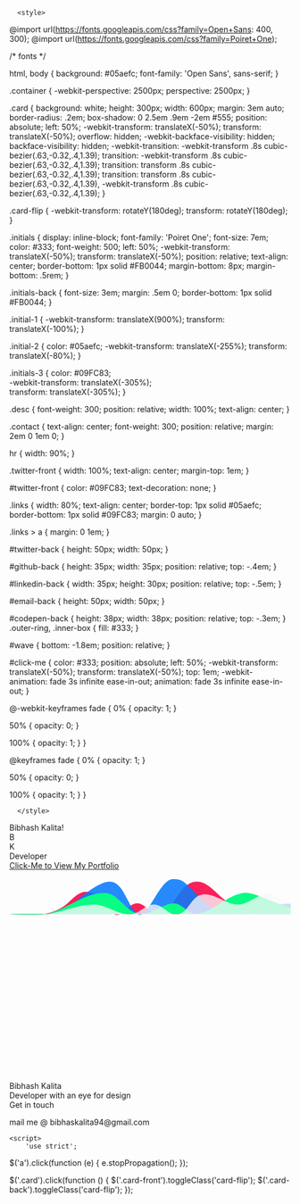 <!--<!DOCTYPE html> -->
<html >
<head>
  <meta charset="UTF-8">
  <title>Digital Business Card</title>
  
  <link rel="stylesheet" href="https://cdnjs.cloudflare.com/ajax/libs/normalize/5.0.0/normalize.min.css">

  
      <style>
	  
		
@import url(https://fonts.googleapis.com/css?family=Open+Sans: 400, 300);
@import url(https://fonts.googleapis.com/css?family=Poiret+One);

/* fonts */

html, 
body {
  background: #05aefc;
  font-family: 'Open Sans', sans-serif;
}

.container {
  -webkit-perspective: 2500px;
          perspective: 2500px;
}

.card {
  background: white;
  height: 300px;
  width: 600px;
  margin: 3em auto;
  border-radius: .2em;
  box-shadow: 0 2.5em .9em -2em #555;
  position: absolute;
  left: 50%;
  -webkit-transform: translateX(-50%);
          transform: translateX(-50%);
  overflow: hidden;
  -webkit-backface-visibility: hidden;
          backface-visibility: hidden;
  -webkit-transition: -webkit-transform .8s cubic-bezier(.63,-0.32,.4,1.39);
          transition: -webkit-transform .8s cubic-bezier(.63,-0.32,.4,1.39);
          transition: transform .8s cubic-bezier(.63,-0.32,.4,1.39);
          transition: transform .8s cubic-bezier(.63,-0.32,.4,1.39), -webkit-transform .8s cubic-bezier(.63,-0.32,.4,1.39);
}

.card-flip {
  -webkit-transform: rotateY(180deg);
          transform: rotateY(180deg);
}

.initials {
  display: inline-block;
  font-family: 'Poiret One';
  font-size: 7em;
  color: #333;
  font-weight: 500;
  left: 50%;
  -webkit-transform: translateX(-50%);
          transform: translateX(-50%);
  position: relative;
  text-align: center;
  border-bottom: 1px solid #FB0044;
  margin-bottom: 8px;
  margin-bottom: .5rem;
}

.initials-back {
  font-size: 3em;
  margin: .5em 0;
  border-bottom: 1px solid #FB0044;
}

.initial-1 {
  -webkit-transform: translateX(900%);
          transform: translateX(-100%); 
}

.initial-2 {
  color: #05aefc; 
  -webkit-transform: translateX(-255%); 
          transform: translateX(-80%);
}

.initials-3 {
  color: #09FC83;  
  -webkit-transform: translateX(-305%);  
          transform: translateX(-305%);
}

.desc {
  font-weight: 300;
  position: relative;
  width: 100%;
  text-align: center;
}

.contact {
  text-align: center; 
  font-weight: 300;
  position: relative; 
  margin: 2em 0 1em 0;
}

hr {
  width: 90%;
}

.twitter-front {
  width: 100%;
  text-align: center;
  margin-top: 1em;
}

#twitter-front {
  color: #09FC83;
  text-decoration: none;
}

.links {
  width: 80%;
  text-align: center;
  border-top: 1px solid #05aefc;
  border-bottom: 1px solid #09FC83;
  margin: 0 auto;
}

.links > a {
  margin: 0 1em;
}

#twitter-back {
  height: 50px;
  width: 50px;
}

#github-back {
  height: 35px;
  width: 35px;
  position: relative;
  top: -.4em;
}

#linkedin-back {
  width: 35px;
  height: 30px;
  position: relative;
  top: -.5em;
}

#email-back {
  height: 50px;
  width: 50px;
}

#codepen-back {
  height: 38px;
  width: 38px;
  position: relative;
  top: -.3em;
}
.outer-ring,
.inner-box {
  fill: #333;
}

#wave {
  bottom: -1.8em;
  position: relative;
}

#click-me {
  color: #333;
  position: absolute;
  left: 50%;
  -webkit-transform: translateX(-50%);
          transform: translateX(-50%);
  top: 1em;
  -webkit-animation: fade 3s infinite ease-in-out;
          animation: fade 3s infinite ease-in-out;
}

@-webkit-keyframes fade {
  0% {
    opacity: 1;
  }
  
  50% {
    opacity: 0;
  }
   
  100% {
    opacity: 1;
  }
}

@keyframes fade {
  0% {
    opacity: 1;
  }
  
  50% {
    opacity: 0;
  }
   
  100% {
    opacity: 1;
  }
}
	  
	  </style>

  
</head>

<body>
  <span id="click-me">Bibhash Kalita!</span>
<div class="container">
  <div class="card card-front">
    <div class="initials initial-1">B</div>
    <div class="initials initial-2">K</div>
    <div class="initials initials-3"></div>
    <div class="desc">Developer</div>
    <div class="twitter-front">
      <a id="twitter-front" href="https://bibhashk.github.io/BibhashK.github.io/docs/index.html" target="_blank">Click-Me to View My Portfolio</a>
    </div>
    <svg id="wave" version="1.1" xmlns="http://www.w3.org/2000/svg" xmlns:xlink="http://www.w3.org/1999/xlink" width="640" height="480">
        <desc iVinci="yes" version="4.6" gridStep="20" showGrid="no" snapToGrid="no" codePlatform="0"/>
        <g id="Layer1" name="Layer 1" opacity="1">
            <g id="Shape1">
                <desc shapeID="1" type="0" basicInfo-basicType="0" basicInfo-roundedRectRadius="12" basicInfo-polygonSides="6" basicInfo-starPoints="5" bounding="rect(-279.878,-31.2762,559.756,62.5526)" text="" font-familyName="Helvetica" font-pixelSize="20" font-bold="0" font-underline="0" font-alignment="1" strokeStyle="0" markerStart="0" markerEnd="0" shadowEnabled="0" shadowOffsetX="0" shadowOffsetY="2" shadowBlur="4" shadowOpacity="160" blurEnabled="0" blurRadius="4" transform="matrix(1.03603,0,0.00804184,0.959194,290.713,50.5)" pers-center="0,0" pers-size="0,0" pers-start="0,0" pers-end="0,0" locked="0" mesh="" flag=""/>
                <path id="shapePath1" d="M0.985291,78.3775 C16.5257,78.3775 42.8604,82.1398 63.1471,78.3775 C78.2678,75.5732 93.5915,69.3044 104.427,59.1936 C124.987,40.0097 130.696,36.5417 145.708,40.0097 C164.697,44.3964 166.589,59.1936 187.471,78.3775 C198.476,88.4883 213.307,59.1936 228.751,59.1936 C244.195,59.1936 256.058,83.6879 270.353,78.3775 C297.476,68.3016 303.165,25.286 332.032,20.8258 C356.565,17.0354 373.062,47.3313 394.516,59.1936 C407.821,66.5503 420.673,78.3775 436.118,78.3775 C457.959,78.3775 496.919,59.1936 518.76,59.1936 C534.205,59.1936 560.189,78.3775 580.909,78.3775 " style="stroke:none;fill-rule:evenodd;fill:#fb0044;fill-opacity:0.878431;"/>
            </g>
        </g>
        <g id="Layer2" name="Layer 2" opacity="1">
            <g id="Shape2">
                <desc shapeID="2" type="0" basicInfo-basicType="0" basicInfo-roundedRectRadius="12" basicInfo-polygonSides="6" basicInfo-starPoints="5" bounding="rect(-269.999,-35.2583,539.998,70.5166)" text="" font-familyName="Helvetica" font-pixelSize="20" font-bold="0" font-underline="0" font-alignment="1" strokeStyle="0" markerStart="0" markerEnd="0" shadowEnabled="0" shadowOffsetX="0" shadowOffsetY="2" shadowBlur="4" shadowOpacity="160" blurEnabled="0" blurRadius="4" transform="matrix(1.03704,0,0,0.911372,280.5,48.1757)" pers-center="0,0" pers-size="0,0" pers-start="0,0" pers-end="0,0" locked="0" mesh="" flag=""/>
                <path id="shapePath2" d="M0.500061,78.2669 C16.0556,78.2669 41.9815,78.2669 62.7222,78.2669 C109.1,78.2669 124.944,41.812 166.426,23.5845 C203.528,7.28141 207.907,60.0394 228.648,78.2669 C246.274,93.7572 268.203,16.0423 292.78,16.0423 C313.816,16.0423 311.611,20.5 353.093,60.0394 C372.975,78.9906 394.574,78.2669 415.315,78.2669 C437.177,78.2669 476.415,60.0395 498.278,60.0394 C520.14,60.0395 544.944,73.71 560.5,78.2669 " style="stroke:none;fill-rule:evenodd;fill:url(#radialGradientFill2);fill-opacity:1;"/><defs><radialGradient id="radialGradientFill2" gradientUnits="userSpaceOnUse" cx="285.313" cy="39.062" r="291.115" fx="-188.613" fy="51.8212"><stop offset="0" stop-color="#ffffff" stop-opacity="1"/><stop offset="0.103307" stop-color="#097afc" stop-opacity="0.878431"/></radialGradient></defs>
            </g>
        </g>
        <g id="Layer3" name="Layer 3" opacity="1">
            <g id="Shape3">
                <desc shapeID="3" type="0" basicInfo-basicType="0" basicInfo-roundedRectRadius="12" basicInfo-polygonSides="6" basicInfo-starPoints="5" bounding="rect(-271.999,-21.1985,543.998,42.3969)" text="" font-familyName="Helvetica" font-pixelSize="20" font-bold="0" font-underline="0" font-alignment="1" strokeStyle="0" markerStart="0" markerEnd="0" shadowEnabled="0" shadowOffsetX="0" shadowOffsetY="2" shadowBlur="4" shadowOpacity="160" blurEnabled="0" blurRadius="4" transform="matrix(1.03676,0,0,0.943465,282.498,60.5)" pers-center="0,0" pers-size="0,0" pers-start="0,0" pers-end="0,0" locked="0" mesh="" flag=""/>
                <path id="shapePath3" d="M4.64236,78.466 C-16.093,78.466 46.732,83.0425 66.8482,78.466 C102.958,70.251 133.304,40.7274 170.525,40.7274 C195.445,40.7274 208.149,74.7378 232.731,78.466 C254.29,81.7359 273.08,59.5967 294.937,59.5967 C310.392,59.5967 321.162,80.7782 336.407,78.466 C366.897,73.8417 388.859,45.3517 419.348,40.7274 C434.593,38.4153 467.204,54.3733 481.554,59.5967 C501.848,66.9837 522.556,73.642 543.76,78.466 C550.466,79.9915 564.495,78.466 564.495,78.466 C564.495,78.466 184.348,78.466 4.64236,78.466 Z" style="stroke:none;fill-rule:evenodd;fill:#09fc83;fill-opacity:1;"/>
            </g>
        </g>
        <g id="Layer4" name="Layer 4" opacity="1">
            <g id="Shape4">
                <desc shapeID="4" type="0" basicInfo-basicType="0" basicInfo-roundedRectRadius="12" basicInfo-polygonSides="6" basicInfo-starPoints="5" bounding="rect(-260.001,-22.4804,520.002,44.9608)" text="" font-familyName="Helvetica" font-pixelSize="20" font-bold="0" font-underline="0" font-alignment="1" strokeStyle="0" markerStart="0" markerEnd="0" shadowEnabled="0" shadowOffsetX="0" shadowOffsetY="2" shadowBlur="4" shadowOpacity="160" blurEnabled="0" blurRadius="4" transform="matrix(1.07692,0,0,0.889664,280.5,60.5)" pers-center="0,0" pers-size="0,0" pers-start="0,0" pers-end="0,0" locked="0" mesh="" flag=""/>
                <path id="shapePath4" d="M0.499969,79.3816 C0.499969,79.3816 43.7934,81.898 65.1154,79.3816 C94.4196,75.9232 121.667,61.5883 151.269,61.5883 C173.973,61.5883 193.181,79.3816 215.885,79.3816 C231.938,79.3816 242.908,61.5883 258.962,61.5883 C275.015,61.5883 286.464,82.5982 302.038,79.3816 C321.739,75.3129 325.203,47.085 345.115,43.795 C367.378,40.1167 387.027,61.5883 409.731,61.5883 C432.434,61.5883 458.292,30.5327 474.346,43.795 C495.885,61.5883 560.5,79.3816 560.5,79.3816 C560.5,79.3816 0.499969,79.3816 0.499969,79.3816 Z" style="stroke:none;fill-rule:evenodd;fill:#fcfafc;fill-opacity:0.768627;"/>
            </g>
        </g>
    </svg>
  </div> 
  <div class="card card-back card-flip">
    <div class="initials initials-back">Bibhash Kalita</div>
    <div class="desc desc-back">Developer with an eye for design</div>
    <div class="contact">Get in touch</div>
    <div class="links">
      <!--<a href="https://twitter.com/willajohnson" target="_blank"><img id="twitter-back" src="https://willalanjohnson.com/images/twitter-gray.png"></a>
      <a href="http://linkedin.com/willalanjohnson" target="_blank"><img id="linkedin-back" src="https://willalanjohnson.com/images/linkedin.png"></a>
      <a href="https://github.com/MrDoctorJ" target="_blank"><img id="github-back" src="https://willalanjohnson.com/images/github.png"></a>
      <a href="mailto:will@willalanjohnson.com"><img id="email-back" src="https://willalanjohnson.com/images/email-icon.png"></a>
      <a href="http://codepen.io/willalanjohnson/" target="_blank"> 
        <svg id="codepen-back">
          <use xlink:href="#codepen-logo"></use> -->
		  <p>mail me @ bibhaskalita94@gmail.com</p>
        </svg>  
      </a>
    </div>
  </div>
</div>


<svg style="display: none;" xmlns="http://www.w3.org/2000/svg"><symbol id="codepen-logo" viewBox="0 0 120 120"><path class="outer-ring" d="M60.048 0C26.884 0 0 26.9 0 60.048s26.884 60 60 60.047c33.163 0 60.047-26.883 60.047-60.047 S93.211 0 60 0z M60.048 110.233c-27.673 0-50.186-22.514-50.186-50.186S32.375 9.9 60 9.9 c27.672 0 50.2 22.5 50.2 50.186S87.72 110.2 60 110.233z"/><path class="inner-box" d="M97.147 48.319c-0.007-0.047-0.019-0.092-0.026-0.139c-0.016-0.09-0.032-0.18-0.056-0.268 c-0.014-0.053-0.033-0.104-0.05-0.154c-0.025-0.078-0.051-0.156-0.082-0.232c-0.021-0.053-0.047-0.105-0.071-0.156 c-0.033-0.072-0.068-0.143-0.108-0.211c-0.029-0.051-0.061-0.1-0.091-0.148c-0.043-0.066-0.087-0.131-0.135-0.193 c-0.035-0.047-0.072-0.094-0.109-0.139c-0.051-0.059-0.104-0.117-0.159-0.172c-0.042-0.043-0.083-0.086-0.127-0.125 c-0.059-0.053-0.119-0.104-0.181-0.152c-0.048-0.037-0.095-0.074-0.145-0.109c-0.019-0.012-0.035-0.027-0.053-0.039L61.817 23.5 c-1.072-0.715-2.468-0.715-3.54 0L24.34 46.081c-0.018 0.012-0.034 0.027-0.053 0.039c-0.05 0.035-0.097 0.072-0.144 0.1 c-0.062 0.049-0.123 0.1-0.181 0.152c-0.045 0.039-0.086 0.082-0.128 0.125c-0.056 0.055-0.108 0.113-0.158 0.2 c-0.038 0.045-0.075 0.092-0.11 0.139c-0.047 0.062-0.092 0.127-0.134 0.193c-0.032 0.049-0.062 0.098-0.092 0.1 c-0.039 0.068-0.074 0.139-0.108 0.211c-0.024 0.051-0.05 0.104-0.071 0.156c-0.031 0.076-0.057 0.154-0.082 0.2 c-0.017 0.051-0.035 0.102-0.05 0.154c-0.023 0.088-0.039 0.178-0.056 0.268c-0.008 0.047-0.02 0.092-0.025 0.1 c-0.019 0.137-0.029 0.275-0.029 0.416V71.36c0 0.1 0 0.3 0 0.418c0.006 0 0 0.1 0 0.1 c0.017 0.1 0 0.2 0.1 0.268c0.015 0.1 0 0.1 0.1 0.154c0.025 0.1 0.1 0.2 0.1 0.2 c0.021 0.1 0 0.1 0.1 0.154c0.034 0.1 0.1 0.1 0.1 0.213c0.029 0 0.1 0.1 0.1 0.1 c0.042 0.1 0.1 0.1 0.1 0.193c0.035 0 0.1 0.1 0.1 0.139c0.05 0.1 0.1 0.1 0.2 0.2 c0.042 0 0.1 0.1 0.1 0.125c0.058 0.1 0.1 0.1 0.2 0.152c0.047 0 0.1 0.1 0.1 0.1 c0.019 0 0 0 0.1 0.039L58.277 96.64c0.536 0.4 1.2 0.5 1.8 0.537c0.616 0 1.233-0.18 1.77-0.537 l33.938-22.625c0.018-0.012 0.034-0.027 0.053-0.039c0.05-0.035 0.097-0.072 0.145-0.109c0.062-0.049 0.122-0.1 0.181-0.152 c0.044-0.039 0.085-0.082 0.127-0.125c0.056-0.055 0.108-0.113 0.159-0.172c0.037-0.045 0.074-0.09 0.109-0.139 c0.048-0.062 0.092-0.127 0.135-0.193c0.03-0.049 0.062-0.098 0.091-0.146c0.04-0.07 0.075-0.141 0.108-0.213 c0.024-0.051 0.05-0.102 0.071-0.154c0.031-0.078 0.057-0.156 0.082-0.234c0.017-0.051 0.036-0.102 0.05-0.154 c0.023-0.088 0.04-0.178 0.056-0.268c0.008-0.045 0.02-0.092 0.026-0.137c0.018-0.139 0.028-0.277 0.028-0.418V48.735 C97.176 48.6 97.2 48.5 97.1 48.319z M63.238 32.073l25.001 16.666L77.072 56.21l-13.834-9.254V32.073z M56.856 32.1 v14.883L43.023 56.21l-11.168-7.471L56.856 32.073z M29.301 54.708l7.983 5.34l-7.983 5.34V54.708z M56.856 88.022L31.855 71.4 l11.168-7.469l13.833 9.252V88.022z M60.048 67.597l-11.286-7.549l11.286-7.549l11.285 7.549L60.048 67.597z M63.238 88.022V73.14 l13.834-9.252l11.167 7.469L63.238 88.022z M90.794 65.388l-7.982-5.34l7.982-5.34V65.388z"/></symbol></svg>
  <script src='http://cdnjs.cloudflare.com/ajax/libs/jquery/2.1.3/jquery.min.js'></script>

    <script>
		'use strict';

$('a').click(function (e) {
  e.stopPropagation();
});

$('.card').click(function () {
  $('.card-front').toggleClass('card-flip');
  $('.card-back').toggleClass('card-flip');
});
	</script>

</body>
</html>
